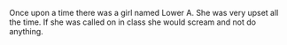 Once upon a time there was a girl named Lower A. She was very upset all the time. If she was called on in class she would scream and not do anything. 